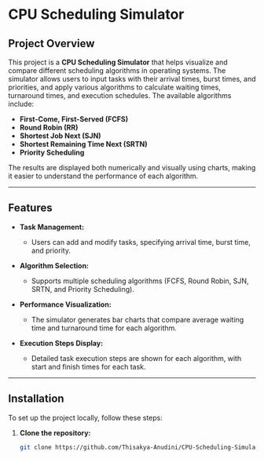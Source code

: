 # CPU Scheduling Simulator

## Project Overview

This project is a **CPU Scheduling Simulator** that helps visualize and compare different scheduling algorithms in operating systems. The simulator allows users to input tasks with their arrival times, burst times, and priorities, and apply various algorithms to calculate waiting times, turnaround times, and execution schedules. The available algorithms include:

- **First-Come, First-Served (FCFS)**
- **Round Robin (RR)**
- **Shortest Job Next (SJN)**
- **Shortest Remaining Time Next (SRTN)**
- **Priority Scheduling**

The results are displayed both numerically and visually using charts, making it easier to understand the performance of each algorithm.

---

## Features

- **Task Management:** 
  - Users can add and modify tasks, specifying arrival time, burst time, and priority.
  
- **Algorithm Selection:** 
  - Supports multiple scheduling algorithms (FCFS, Round Robin, SJN, SRTN, and Priority Scheduling).
  
- **Performance Visualization:** 
  - The simulator generates bar charts that compare average waiting time and turnaround time for each algorithm.
  
- **Execution Steps Display:** 
  - Detailed task execution steps are shown for each algorithm, with start and finish times for each task.

---

## Installation

To set up the project locally, follow these steps:

1. **Clone the repository:**
   ```bash
   git clone https://github.com/Thisakya-Anudini/CPU-Scheduling-Simulator.git
